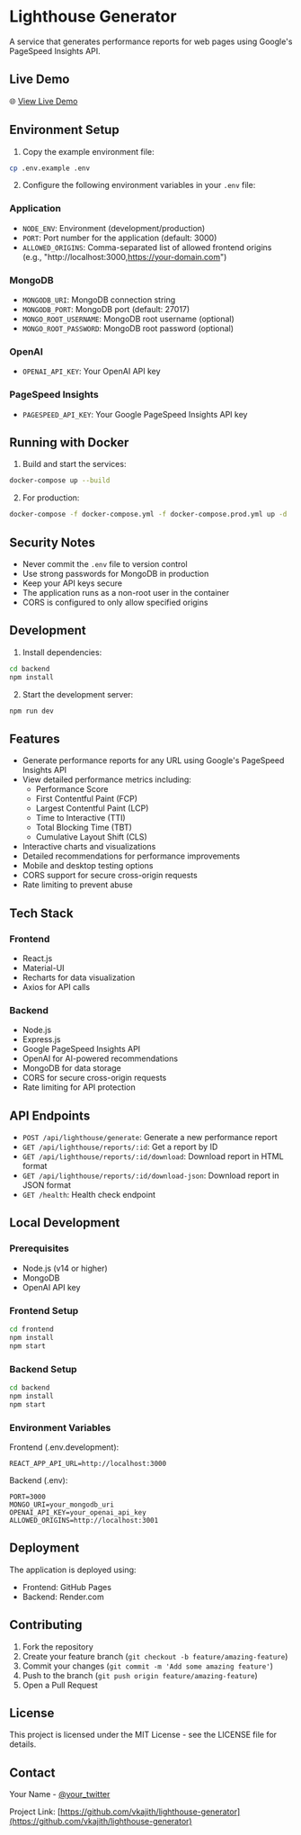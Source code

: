 # Lighthouse Generator

A service that generates performance reports for web pages using Google's PageSpeed Insights API.

## Live Demo

🌐 [View Live Demo](https://vkajith.github.io/lighthouse-generator)

## Environment Setup

1. Copy the example environment file:
```bash
cp .env.example .env
```

2. Configure the following environment variables in your `.env` file:

### Application
- `NODE_ENV`: Environment (development/production)
- `PORT`: Port number for the application (default: 3000)
- `ALLOWED_ORIGINS`: Comma-separated list of allowed frontend origins (e.g., "http://localhost:3000,https://your-domain.com")

### MongoDB
- `MONGODB_URI`: MongoDB connection string
- `MONGODB_PORT`: MongoDB port (default: 27017)
- `MONGO_ROOT_USERNAME`: MongoDB root username (optional)
- `MONGO_ROOT_PASSWORD`: MongoDB root password (optional)

### OpenAI
- `OPENAI_API_KEY`: Your OpenAI API key

### PageSpeed Insights
- `PAGESPEED_API_KEY`: Your Google PageSpeed Insights API key

## Running with Docker

1. Build and start the services:
```bash
docker-compose up --build
```

2. For production:
```bash
docker-compose -f docker-compose.yml -f docker-compose.prod.yml up -d
```

## Security Notes

- Never commit the `.env` file to version control
- Use strong passwords for MongoDB in production
- Keep your API keys secure
- The application runs as a non-root user in the container
- CORS is configured to only allow specified origins

## Development

1. Install dependencies:
```bash
cd backend
npm install
```

2. Start the development server:
```bash
npm run dev
```

## Features

- Generate performance reports for any URL using Google's PageSpeed Insights API
- View detailed performance metrics including:
  - Performance Score
  - First Contentful Paint (FCP)
  - Largest Contentful Paint (LCP)
  - Time to Interactive (TTI)
  - Total Blocking Time (TBT)
  - Cumulative Layout Shift (CLS)
- Interactive charts and visualizations
- Detailed recommendations for performance improvements
- Mobile and desktop testing options
- CORS support for secure cross-origin requests
- Rate limiting to prevent abuse

## Tech Stack

### Frontend
- React.js
- Material-UI
- Recharts for data visualization
- Axios for API calls

### Backend
- Node.js
- Express.js
- Google PageSpeed Insights API
- OpenAI for AI-powered recommendations
- MongoDB for data storage
- CORS for secure cross-origin requests
- Rate limiting for API protection

## API Endpoints

- `POST /api/lighthouse/generate`: Generate a new performance report
- `GET /api/lighthouse/reports/:id`: Get a report by ID
- `GET /api/lighthouse/reports/:id/download`: Download report in HTML format
- `GET /api/lighthouse/reports/:id/download-json`: Download report in JSON format
- `GET /health`: Health check endpoint

## Local Development

### Prerequisites
- Node.js (v14 or higher)
- MongoDB
- OpenAI API key

### Frontend Setup
```bash
cd frontend
npm install
npm start
```

### Backend Setup
```bash
cd backend
npm install
npm start
```

### Environment Variables

Frontend (.env.development):
```
REACT_APP_API_URL=http://localhost:3000
```

Backend (.env):
```
PORT=3000
MONGO_URI=your_mongodb_uri
OPENAI_API_KEY=your_openai_api_key
ALLOWED_ORIGINS=http://localhost:3001
```

## Deployment

The application is deployed using:
- Frontend: GitHub Pages
- Backend: Render.com

## Contributing

1. Fork the repository
2. Create your feature branch (`git checkout -b feature/amazing-feature`)
3. Commit your changes (`git commit -m 'Add some amazing feature'`)
4. Push to the branch (`git push origin feature/amazing-feature`)
5. Open a Pull Request

## License

This project is licensed under the MIT License - see the LICENSE file for details.

## Contact

Your Name - [@your_twitter](https://twitter.com/your_twitter)

Project Link: [https://github.com/vkajith/lighthouse-generator](https://github.com/vkajith/lighthouse-generator) 